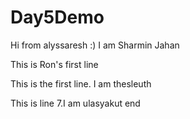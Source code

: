 # Day5Demo

Hi from alyssaresh :)
I am Sharmin Jahan


This is Ron's first line

This is the first line. I am thesleuth






This is line 7.I am ulasyakut
end
